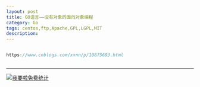 ```yaml
---
layout: post
title: GO语言——没有对象的面向对象编程
category: Go
tags: centos,ftp,Apache,GPL,LGPL,MIT
description: 
---
```



```javascript

https://www.cnblogs.com/xxnn/p/10875693.html



```

---


<script language="javascript" type="text/javascript" src="//js.users.51.la/19176892.js"></script>
<noscript><a href="//www.51.la/?19176892" target="_blank"><img alt="&#x6211;&#x8981;&#x5566;&#x514D;&#x8D39;&#x7EDF;&#x8BA1;" src="//img.users.51.la/19176892.asp" style="border:none" /></a></noscript>


